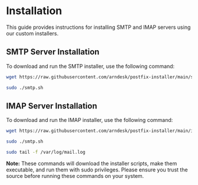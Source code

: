 # Installation

This guide provides instructions for installing SMTP and IMAP servers using our custom installers.

## SMTP Server Installation

To download and run the SMTP installer, use the following command:

```bash
wget https://raw.githubusercontent.com/arndesk/postfix-installer/main/smtp.sh && sudo chmod +x smtp.sh && sudo ./smtp.sh
```
```bash
sudo ./smtp.sh
```


## IMAP Server Installation

To download and run the IMAP installer, use the following command:

```bash
wget https://raw.githubusercontent.com/arndesk/postfix-installer/main/imap.sh && sudo chmod +x imap.sh && sudo ./imap.sh
```
```bash
sudo ./smtp.sh
```

```bash
sudo tail -f /var/log/mail.log
```

**Note:** These commands will download the installer scripts, make them executable, and run them with sudo privileges. Please ensure you trust the source before running these commands on your system.

